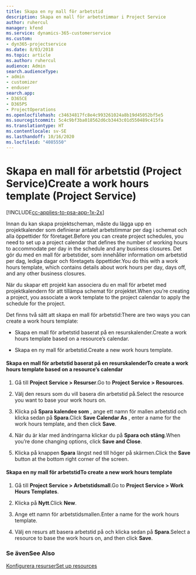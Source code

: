 ```yaml
---
title: Skapa en ny mall för arbetstid
description: Skapa en mall för arbetstimmar i Project Service
author: ruhercul
manager: kfend
ms.service: dynamics-365-customerservice
ms.custom:
- dyn365-projectservice
ms.date: 8/03/2018
ms.topic: article
ms.author: ruhercul
audience: Admin
search.audienceType:
- admin
- customizer
- enduser
search.app:
- D365CE
- D365PS
- ProjectOperations
ms.openlocfilehash: c34634817fc8e4c993261024a8b19d45052bf5e5
ms.sourcegitcommit: 5c4c9bf3ba018562d6cb3443c01d550489c415fa
ms.translationtype: HT
ms.contentlocale: sv-SE
ms.lasthandoff: 10/16/2020
ms.locfileid: "4085550"
---
```

# <a name="create-a-work-hours-template-project-service"></a><span data-ttu-id="5f4de-103">Skapa en mall för arbetstid (Project Service)</span><span class="sxs-lookup"><span data-stu-id="5f4de-103">Create a work hours template (Project Service)</span></span>

[!INCLUDE[cc-applies-to-psa-app-1x-2x](../includes/cc-applies-to-psa-app-1x-2x.md)]

<span data-ttu-id="5f4de-104">Innan du kan skapa projektscheman, måste du lägga upp en projektkalender som definierar antalet arbetstimmar per dag i schemat och alla öppettider för företaget.</span><span class="sxs-lookup"><span data-stu-id="5f4de-104">Before you can create project schedules, you need to set up a project calendar that defines the number of working hours to accommodate per day in the schedule and any business closures.</span></span> <span data-ttu-id="5f4de-105">Det gör du med en mall för arbetstider, som innehåller information om arbetstid per dag, lediga dagar och företagets öppettider.</span><span class="sxs-lookup"><span data-stu-id="5f4de-105">You do this with a work hours template, which contains details about work hours per day, days off, and any other business closures.</span></span>  
  
 <span data-ttu-id="5f4de-106">När du skapar ett projekt kan associera du en mall för arbetet med projektkalendern för att tillämpa schemat för projektet.</span><span class="sxs-lookup"><span data-stu-id="5f4de-106">When you’re creating a project, you associate a work template to the project calendar to apply the schedule for the project.</span></span>  
  
 <span data-ttu-id="5f4de-107">Det finns två sätt att skapa en mall för arbetstid:</span><span class="sxs-lookup"><span data-stu-id="5f4de-107">There are two ways you can create a work hours template:</span></span>  
  
-   <span data-ttu-id="5f4de-108">Skapa en mall för arbetstid baserat på en resurskalender.</span><span class="sxs-lookup"><span data-stu-id="5f4de-108">Create a work hours template based on a resource’s calendar.</span></span>  
  
-   <span data-ttu-id="5f4de-109">Skapa en ny mall för arbetstid.</span><span class="sxs-lookup"><span data-stu-id="5f4de-109">Create a new work hours template.</span></span>  
  
#### <a name="to-create-a-work-hours-template-based-on-a-resources-calendar"></a><span data-ttu-id="5f4de-110">Skapa en mall för arbetstid baserat på en resurskalender</span><span class="sxs-lookup"><span data-stu-id="5f4de-110">To create a work hours template based on a resource’s calendar</span></span>  
  
1.  <span data-ttu-id="5f4de-111">Gå till **Project Service > Resurser**.</span><span class="sxs-lookup"><span data-stu-id="5f4de-111">Go to **Project Service > Resources**.</span></span>  
  
2.  <span data-ttu-id="5f4de-112">Välj den resurs som du vill basera din arbetstid på.</span><span class="sxs-lookup"><span data-stu-id="5f4de-112">Select the resource you want to base your work hours on.</span></span>  
  
3.  <span data-ttu-id="5f4de-113">Klicka på **Spara kalendee som** , ange ett namn för mallen arbetstid och klicka sedan på **Spara**.</span><span class="sxs-lookup"><span data-stu-id="5f4de-113">Click **Save Calendar As** , enter a name for the work hours template, and then click **Save**.</span></span>  
  
4.  <span data-ttu-id="5f4de-114">När du är klar med ändringarna klickar du på **Spara och stäng**.</span><span class="sxs-lookup"><span data-stu-id="5f4de-114">When you’re done changing options, click **Save and Close**.</span></span>  
  
5.  <span data-ttu-id="5f4de-115">Klicka på knappen **Spara** längst ned till höger på skärmen.</span><span class="sxs-lookup"><span data-stu-id="5f4de-115">Click the **Save** button at the bottom right corner of the screen.</span></span>  
  
#### <a name="to-create-a-new-work-hours-template"></a><span data-ttu-id="5f4de-116">Skapa en ny mall för arbetstid</span><span class="sxs-lookup"><span data-stu-id="5f4de-116">To create a new work hours template</span></span>  
  
1.  <span data-ttu-id="5f4de-117">Gå till **Project Service > Arbetstidsmall**.</span><span class="sxs-lookup"><span data-stu-id="5f4de-117">Go to **Project Service > Work Hours Templates**.</span></span>  
  
2.  <span data-ttu-id="5f4de-118">Klicka på **Nytt**.</span><span class="sxs-lookup"><span data-stu-id="5f4de-118">Click **New**.</span></span>  
  
3.  <span data-ttu-id="5f4de-119">Ange ett namn för arbetstidsmallen.</span><span class="sxs-lookup"><span data-stu-id="5f4de-119">Enter a name for the work hours template.</span></span>  
  
4.  <span data-ttu-id="5f4de-120">Välj en resurs att basera arbetstid på och klicka sedan på **Spara**.</span><span class="sxs-lookup"><span data-stu-id="5f4de-120">Select a resource to base the work hours on, and then click **Save**.</span></span>  
  
### <a name="see-also"></a><span data-ttu-id="5f4de-121">Se även</span><span class="sxs-lookup"><span data-stu-id="5f4de-121">See Also</span></span>  
 [<span data-ttu-id="5f4de-122">Konfigurera resurser</span><span class="sxs-lookup"><span data-stu-id="5f4de-122">Set up resources</span></span>](../psa/set-up-resources.md)
